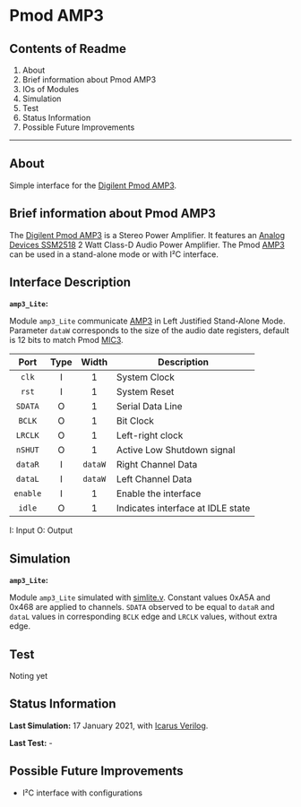 # Pmod AMP3

## Contents of Readme

1. About
2. Brief information about Pmod AMP3
3. IOs of Modules
4. Simulation
5. Test
6. Status Information
7. Possible Future Improvements

---

## About

Simple interface for the [Digilent Pmod AMP3](https://reference.digilentinc.com/reference/pmod/pmodamp3/start).

## Brief information about Pmod AMP3

The [Digilent Pmod AMP3](https://reference.digilentinc.com/reference/pmod/pmodamp3/start) is a Stereo Power Amplifier. It features an [Analog Devices SSM2518](https://www.analog.com/media/en/technical-documentation/data-sheets/SSM2518.pdf) 2 Watt Class-D Audio Power Amplifier. The Pmod [AMP3](https://reference.digilentinc.com/reference/pmod/pmodamp3/start) can be used in a stand-alone mode or with I²C interface.

## Interface Description

**`amp3_Lite`:**

Module `amp3_Lite` communicate [AMP3](https://reference.digilentinc.com/reference/pmod/pmodamp3/start) in Left Justified Stand-Alone Mode. Parameter `dataW` corresponds to the size of the audio date registers, default is 12 bits to match Pmod [MIC3](https://reference.digilentinc.com/reference/pmod/pmodmic3/start).

|   Port   | Type | Width |  Description |
| :------: | :----: | :----: |  ------  |
| `clk` | I | 1 | System Clock |
| `rst` | I | 1 | System Reset |
| `SDATA` | O | 1 | Serial Data Line |
| `BCLK` | O | 1 | Bit Clock |
| `LRCLK` | O | 1 | Left-right clock |
| `nSHUT` | O | 1 | Active Low Shutdown signal |
| `dataR` | I | `dataW` | Right Channel Data |
| `dataL` | I | `dataW` | Left Channel Data |
| `enable` | I | 1 | Enable the interface |
| `idle` | O | 1 | Indicates interface at IDLE state |

I: Input  O: Output

## Simulation

**`amp3_Lite`:**

Module `amp3_Lite` simulated with [simlite.v](Simulation/simlite.v). Constant values 0xA5A and 0x468 are applied to channels. `SDATA` observed to be equal to `dataR` and `dataL` values in corresponding `BCLK` edge and `LRCLK` values, without extra edge.

## Test

Noting yet

## Status Information

**Last Simulation:** 17 January 2021, with [Icarus Verilog](http://iverilog.icarus.com).

**Last Test:** -

## Possible Future Improvements

- I²C interface with configurations
